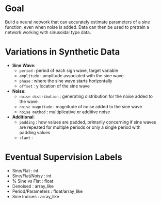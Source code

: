 # Goal
Build a neural network that can accurately estimate parameters of a sine function, even when noise is added. Data can then be used to pretrain a network working with sinusoidal type data.

# Variations in Synthetic Data
- **Sine Wave**:  
    - `period` : period of each sign wave, target variable  
    - `amplitude` : amplitude associated with the sine wave  
    - `phase` : where the sine wave starts horizontally
    - `offset` : y location of the sine wave
- **Noise**:
    - `noise distribution` : generating distribution for the noise added to the wave
    - `noise magnitude` : magnitude of noise added to the sine wave
    - `noise method` : multiplicative or additive noise
- **Additional**:
    - `padding` : how values are padded, primarily concerning if sine waves are repeated for multiple periods or only a single period with padding values
    - `slant` : 
    
# Eventual Supervision Labels

- Sine/Flat : int
- Sine/Flat/Noisy : int
- % Sine vs Flat : float
- Denoised : array_like
- Period/Parameters : float/array_like
- Sine Indices : array_like
